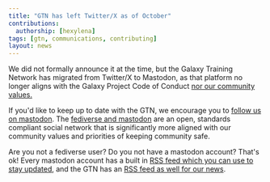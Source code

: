 ```yaml
---
title: "GTN has left Twitter/X as of October"
contributions:
  authorship: [hexylena]
tags: [gtn, communications, contributing]
layout: news
---
```


We did not formally announce it at the time, but the Galaxy Training Network
has migrated from Twitter/X to Mastodon, as that platform no longer aligns with
the Galaxy Project Code of Conduct [nor our community values.](https://www.mediamatters.org/twitter/musk-endorses-antisemitic-conspiracy-theory-x-has-been-placing-ads-apple-bravo-ibm-oracle)

If you'd like to keep up to date with the GTN, we encourage you to [follow us on mastodon](https://mstdn.science/@gtn). The [fediverse and mastodon](https://en.wikipedia.org/wiki/Fediverse) are an open, standards compliant social network that is significantly more aligned with our community values and priorities of keeping community safe.

Are you not a fediverse user? Do you not have a mastodon account? That's ok!
Every mastodon account has a built in [RSS feed which you can use to stay updated](https://mstdn.science/@gtn.rss),
and the GTN has an [RSS feed as well for our news](https://training.galaxyproject.org/training-material/feed.xml).

